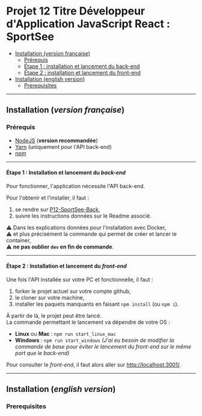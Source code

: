# Projet 12 Titre Développeur d'Application JavaScript React : SportSee

- [Installation (version française)](README.md#installation-version-française)
    - [Prérequis](README.md#prérequis)
    - [Étape 1 : installation et lancement du back-end](README.md#étape-1--installation-et-lancement-du-back-end)
    - [Étape 2 : installation et lancement du front-end](README.md#étape-2--installation-et-lancement-du-front-end)
- [Installation (english version)](README.md#installation-english-version)
    - [Prerequisites](README.md#prerequisites)

---

## Installation (*version française*)

### Prérequis

* [NodeJS](https://nodejs.org/fr/) (**version recommandée**)
* [Yarn](https://yarnpkg.com/) (uniquement pour l'API back-end)
* [npm](https://www.npmjs.com/)

---

#### Étape 1 : Installation et lancement du *back-end*

Pour fonctionner, l'application nécessite l'API back-end.

Pour l'obtenir et l'installer, il faut :
1. se rendre sur [P12-SportSee-Back](https://github.com/VGrolleau/P12-SportSee-Back),
2. suivre les instructions données sur le Readme associé.

⚠️ Dans les explications données pour l'installation avec Docker,\
⚠️ et plus précisément la commande qui permet de créer et lancer le container,\
⚠️ **ne pas oublier `dev` en fin de commande**.

---

#### Étape 2 : Installation et lancement du *front-end*

Une fois l'API installée sur votre PC et fonctionnelle, il faut :
1. forker le projet actuel sur votre compte github,
2. le cloner sur votre machine,
3. installer les paquets manquants en faisant `npm install` (ou `npm i`).

À partir de là, le projet peut être lancé.\
La commande permettant le lancement va dépendre de votre OS :
- **Linux** ou **Mac** : `npm run start_linux_mac`
- **Windows** : `npm run start_windows`
*(J'ai eu besoin de modifier la commande de base pour éviter le lancement du front-end sur le même port que le back-end)*

Pour consulter le *front-end*, il faut alors aller sur [http://localhost:3001/](http://localhost:3001/).

---
## Installation (*english version*)

### Prerequisites


